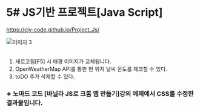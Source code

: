 # 5# JS기반 프로젝트[Java Script]
https://cjy-code.github.io/Project_Js/


![이미지 3](https://user-images.githubusercontent.com/69965049/112765234-3028f380-9047-11eb-87d8-bc3852924d3f.png)
 <br><br>
 1. 새로고침[F5] 시 배경 이미지가 교체됩니다.
 2. OpenWeatherMap API를 통한 현 위치 날씨 온도를 체크할 수 있다.
 3. toDO 추가 삭제할 수 있다.

### ※ 노마드 코드 [바닐라 JS로 크롬 앱 만들기]강의 예제에서 CSS를 수정한 결과물입니다.
